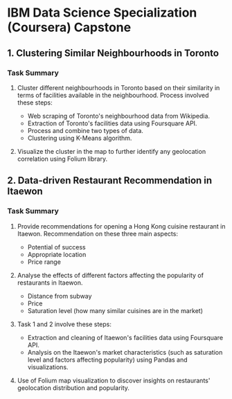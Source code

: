 # IBM Data Science Specialization (Coursera) Capstone
## 1. Clustering Similar Neighbourhoods in Toronto
### Task Summary
1. Cluster different neighbourhoods in Toronto based on their similarity in terms of facilities available in the neighbourhood.
Process involved these steps:

    - Web scraping of Toronto's neighbourhood data from Wikipedia.
    - Extraction of Toronto's facilities data using Foursquare API. 
    - Process and combine two types of data.
    - Clustering using K-Means algorithm.
    
2. Visualize the cluster in the map to further identify any geolocation correlation using Folium library.


## 2. Data-driven Restaurant Recommendation in Itaewon
### Task Summary
1. Provide recommendations for opening a Hong Kong cuisine restaurant in Itaewon.
Recommendation on these three main aspects:

    - Potential of success
    - Appropriate location
    - Price range 
    
2. Analyse the effects of different factors affecting the popularity of restaurants in Itaewon.

    - Distance from subway
    - Price
    - Saturation level (how many similar cuisines are in the market)
    
3. Task 1 and 2 involve these steps:
    - Extraction and cleaning of Itaewon's facilities data using Foursquare API.
    - Analysis on the Itaewon's market characteristics (such as saturation level and factors affecting popularity) using Pandas and visualizations.
    
4. Use of Folium map visualization to discover insights on restaurants' geolocation distribution and popularity.

